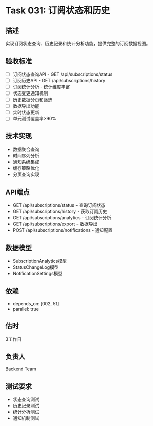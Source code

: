 # Task 031: 订阅状态和历史

## 描述
实现订阅状态查询、历史记录和统计分析功能，提供完整的订阅数据视图。

## 验收标准
- [ ] 订阅状态查询API - GET /api/subscriptions/status
- [ ] 订阅历史API - GET /api/subscriptions/history
- [ ] 订阅统计分析 - 统计维度丰富
- [ ] 状态变更通知机制
- [ ] 历史数据分页和筛选
- [ ] 数据导出功能
- [ ] 实时状态更新
- [ ] 单元测试覆盖率>90%

## 技术实现
- 数据聚合查询
- 时间序列分析
- 通知系统集成
- 缓存策略优化
- 分页查询实现

## API端点
- GET /api/subscriptions/status - 查询订阅状态
- GET /api/subscriptions/history - 获取订阅历史
- GET /api/subscriptions/analytics - 订阅统计分析
- GET /api/subscriptions/export - 数据导出
- POST /api/subscriptions/notifications - 通知配置

## 数据模型
- SubscriptionAnalytics模型
- StatusChangeLog模型
- NotificationSettings模型

## 依赖
- depends_on: [002, 51]
- parallel: true

## 估时
3工作日

## 负责人
Backend Team

## 测试要求
- 状态查询测试
- 历史记录测试
- 统计分析测试
- 通知机制测试